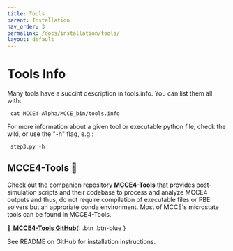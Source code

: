 ```yaml
---
title: Tools
parent: Installation
nav_order: 3
permalink: /docs/installation/tools/
layout: default
---
```


# Tools Info
Many tools have a succint description in tools.info. You can list them all with:
```
 cat MCCE4-Alpha/MCCE_bin/tools.info
```

For more information about a given tool or executable python file, check the wiki, or use the "-h" flag, e.g.:
```
 step3.py -h
```

## MCCE4-Tools 🔧

Check out the companion repository __MCCE4-Tools__ that provides post-simulation scripts and their codebase to process and analyze MCCE4 outputs and thus, do not require compilation of executable files or PBE solvers but an approriate conda environment. Most of MCCE's microstate tools can be found in MCCE4-Tools.

[🧰 __MCCE4-Tools GitHub__](https://github.com/GunnerLab/MCCE4-Tools){: .btn .btn-blue }

See README on GitHub for installation instructions.
